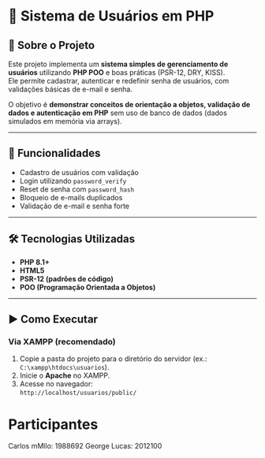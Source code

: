 # 👤 Sistema de Usuários em PHP

## 📌 Sobre o Projeto
Este projeto implementa um **sistema simples de gerenciamento de usuários** utilizando **PHP POO** e boas práticas (PSR-12, DRY, KISS).  
Ele permite cadastrar, autenticar e redefinir senha de usuários, com validações básicas de e-mail e senha.

O objetivo é **demonstrar conceitos de orientação a objetos, validação de dados e autenticação em PHP** sem uso de banco de dados (dados simulados em memória via arrays).

---

## 🚀 Funcionalidades
- Cadastro de usuários com validação  
- Login utilizando `password_verify`  
- Reset de senha com `password_hash`  
- Bloqueio de e-mails duplicados  
- Validação de e-mail e senha forte  

---

## 🛠️ Tecnologias Utilizadas
- **PHP 8.1+**  
- **HTML5**  
- **PSR-12 (padrões de código)**  
- **POO (Programação Orientada a Objetos)**  

---

## ▶️ Como Executar

### Via XAMPP (recomendado)
1. Copie a pasta do projeto para o diretório do servidor (ex.: `C:\xampp\htdocs\usuarios`).
2. Inicie o **Apache** no XAMPP.
3. Acesse no navegador:  
   `http://localhost/usuarios/public/`


# Participantes
Carlos mMllo: 1988692
George Lucas: 2012100
